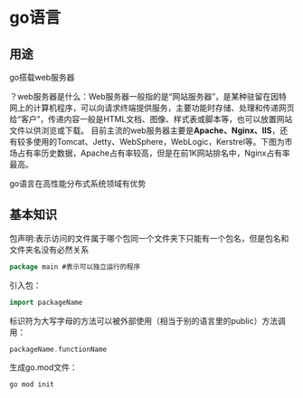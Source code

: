 # go语言

## 用途

go搭载web服务器

？web服务器是什么：Web服务器一般指的是“网站服务器”，是某种驻留在因特网上的计算机程序，可以向请求终端提供服务，主要功能时存储、处理和传递网页给“客户”，传递内容一般是HTML文档、图像、样式表或脚本等，也可以放置网站文件以供浏览或下载。 目前主流的web服务器主要是**Apache、Nginx、IIS**，还有较多使用的Tomcat、Jetty、WebSphere，WebLogic，Kerstrel等。下图为市场占有率历史数据，Apache占有率较高，但是在前1K网站排名中，Nginx占有率最高。

go语言在高性能分布式系统领域有优势

## 基本知识

包声明:表示访问的文件属于哪个包同一个文件夹下只能有一个包名，但是包名和文件夹名没有必然关系

```go
package main #表示可以独立运行的程序
```

引入包：

```go
import packageName
```

标识符为大写字母的方法可以被外部使用（相当于别的语言里的public）方法调用：

```go
packageName.functionName
```

生成go.mod文件：

```shell
go mod init
```

